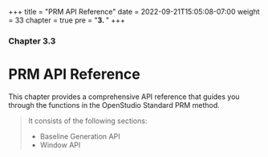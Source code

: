 +++
title = "PRM API Reference"
date = 2022-09-21T15:05:08-07:00
weight = 33
chapter = true
pre = "<b>3. </b>"
+++

### Chapter 3.3

# PRM API Reference

This chapter provides a comprehensive API reference that guides you through the functions in the OpenStudio Standard PRM method.

>It consists of the following sections: 
>- Baseline Generation API 
>- Window API


